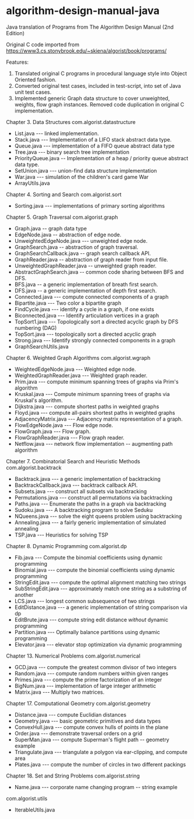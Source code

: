 # algorithm-design-manual-java
Java translation of Programs from The Algorithm Design Manual (2nd Edition)

Original C code imported from https://www3.cs.stonybrook.edu/~skiena/algorist/book/programs/

Features:
1. Translated original C programs in procedural language style into Object Oriented fashion.
2. Converted original test cases, included in test-script, into set of Java unit test cases.
3. Implemented generic Graph data structure to cover unweighted, weights, flow graph instances. Removed code duplication in original C implementation.

Chapter 3. Data Structures
com.algorist.datastructure
- List.java --- linked implementation.
- Stack.java --- Implementation of a LIFO stack abstract data type.
- Queue.java --- implementation of a FIFO queue abstract data type
- Tree.java --- binary search tree implementation
- PriorityQueue.java -- Implementation of a heap / priority queue abstract data type.
- SetUnion.java --- union-find data structure implementation
- War.java --- simulation of the children's card game War
- ArrayUtils.java


Chapter 4. Sorting and Search
com.algorist.sort
- Sorting.java --- implementations of primary sorting algorithms

Chapter 5. Graph Traversal
com.algorist.graph
- Graph.java -- graph data type
- EdgeNode.java -- abstraction of edge node.
- UnweightedEdgeNode.java --- unweighted edge node.
- GraphSearch.java -- abstraction of graph traversal.
- GraphSearchCallback.java -- graph search callback API.
- GraphReader.java -- abstraction of graph reader from input file.
- UnweightedGraphReader.java -- unweighted graph reader.
- AbstractGraphSearch.java -- common code sharing between BFS and DFS. 
- BFS.java -- a generic implementation of breath first search.
- DFS.java -- a generic implementation of depth first search.
- Connected.java --- compute connected components of a graph
- Bipartite.java --- Two color a bipartite graph
- FindCycle.java --- identify a cycle in a graph, if one exists
- Biconnected.java --- Identify articulation vertices in a graph
- TopSort1.java --- Topologically sort a directed acyclic graph by DFS numbering (DAG)
- TopSort.java --- topologically sort a directed acyclic graph
- Strong.java --- Identify strongly connected components in a graph
- GraphSearchUtils.java

Chapter 6. Weighted Graph Algorithms
com.algorist.wgraph
- WeightedEdgeNode.java --- Weighted edge node.
- WeightedGraphReader.java --- Weighted graph reader.
- Prim.java --- compute minimum spanning trees of graphs via Prim's algorithm
- Kruskal.java --- Compute minimum spanning trees of graphs via Kruskal's algorithm.
- Dijkstra.java --- compute shortest paths in weighted graphs
- Floyd.java --- compute all-pairs shortest paths in weighted graphs
- AdjacencyMatrix.java --- Adjacency matrix representation of a graph.
- FlowEdgeNode.java --- Flow edge node.
- FlowGraph.java --- Flow graph.
- FlowGraphReader.java --- Flow graph reader.
- Netflow.java --- network flow implementation -- augmenting path algorithm

Chapter 7. Combinatorial Search and Heuristic Methods
com.algorist.backtrack
- Backtrack.java --- a generic implementation of backtracking
- BacktrackCallback.java --- backtrack callback API.
- Subsets.java --- construct all subsets via backtracking
- Permutations.java --- construct all permutations via backtracking
- Paths.java --- Enumerate the paths in a graph via backtracking
- Sudoku.java --- A backtracking program to solve Seduku
- NQueens.java --- solve the eight queens problem using backtracking
- Annealing.java --- a fairly generic implementation of simulated annealing
- TSP.java --- Heuristics for solving TSP

Chapter 8. Dynamic Programming
com.algorist.dp
- Fib.java --- Compute the binomial coefficients using dynamic programming
- Binomial.java --- compute the binomial coefficients using dynamic programming
- StringEdit.java --- compute the optimal alignment matching two strings
- SubStringEdit.java --- approximately match one string as a substring of another
- LCS.java --- longest common subsequence of two strings
- EditDistance.java --- a generic implementation of string comparison via dp
- EditBrute.java --- compute string edit distance *without* dynamic programming
- Partition.java --- Optimally balance partitions using dynamic programming
- Elevator.java --- elevator stop optimization via dynamic programming

Chapter 13. Numerical Problems
com.algorist.numerical
- GCD.java --- compute the greatest common divisor of two integers
- Random.java --- compute random numbers within given ranges
- Primes.java --- compute the prime factorization of an integer
- BigNum.java --- implementation of large integer arithmetic
- Matrix.java --- Multiply two matrices.

Chapter 17. Computational Geometry
com.algorist.geometry
- Distance.java --- compute Euclidian distances
- Geometry.java --- basic geometric primitives and data types
- ConvexHull.java --- compute convex hulls of points in the plane
- Order.java --- demonstrate traversal orders on a grid
- SuperMan.java --- compute Superman's flight path -- geometry example
- Triangulate.java --- triangulate a polygon via ear-clipping, and compute area
- Plates.java --- compute the number of circles in two different packings


Chapter 18. Set and String Problems
com.algorist.string
- Name.java --- corporate name changing program -- string example

com.algorist.utils
- IterableUtils.java
